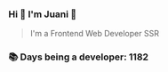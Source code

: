 ### Hi 👋 I&#39;m Juani 🦁

> I&#39;m a Frontend Web Developer SSR

### 📚 Days being a developer: 1182
